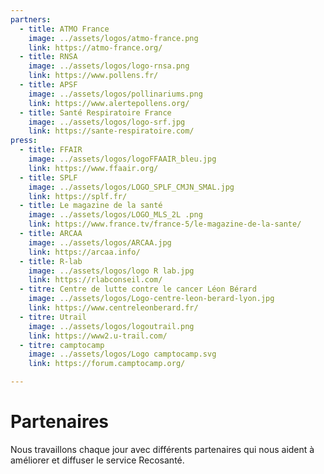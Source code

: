 ```yaml
---
partners:
  - title: ATMO France
    image: ../assets/logos/atmo-france.png
    link: https://atmo-france.org/
  - title: RNSA
    image: ../assets/logos/logo-rnsa.png
    link: https://www.pollens.fr/
  - title: APSF
    image: ../assets/logos/pollinariums.png
    link: https://www.alertepollens.org/
  - title: Santé Respiratoire France
    image: ../assets/logos/logo-srf.jpg
    link: https://sante-respiratoire.com/
press:
  - title: FFAIR
    image: ../assets/logos/logoFFAAIR_bleu.jpg
    link: https://www.ffaair.org/
  - title: SPLF
    image: ../assets/logos/LOGO_SPLF_CMJN_SMAL.jpg
    link: https://splf.fr/
  - title: Le magazine de la santé
    image: ../assets/logos/LOGO_MLS_2L .png
    link: https://www.france.tv/france-5/le-magazine-de-la-sante/
  - title: ARCAA
    image: ../assets/logos/ARCAA.jpg
    link: https://arcaa.info/
  - title: R-lab
    image: ../assets/logos/logo R lab.jpg
    link: https://rlabconseil.com/  
  - titre: Centre de lutte contre le cancer Léon Bérard
    image: ../assets/logos/Logo-centre-leon-berard-lyon.jpg
    link: https://www.centreleonberard.fr/
  - titre: Utrail
    image: ../assets/logos/logoutrail.png
    link: https://www2.u-trail.com/
  - titre: camptocamp
    image: ../assets/logos/Logo camptocamp.svg
    link: https://forum.camptocamp.org/

---
```


# Partenaires

Nous travaillons chaque jour avec différents partenaires qui nous aident à améliorer et diffuser le service Recosanté.
